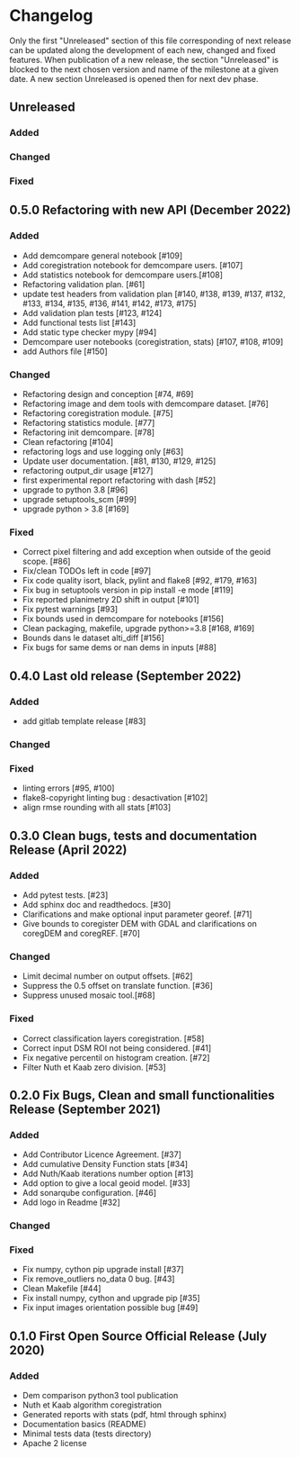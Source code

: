 # Changelog

Only the first "Unreleased" section of this file corresponding of next release can be updated along the development of each new, changed and fixed features.
When publication of a new release, the section "Unreleased" is blocked to the next chosen version and name of the milestone at a given date.
A new section Unreleased is opened then for next dev phase.


## Unreleased

### Added

### Changed

### Fixed


## 0.5.0 Refactoring with new API (December 2022)

### Added

- Add demcompare general notebook [#109]
- Add coregistration notebook for demcompare users. [#107]
- Add statistics notebook for demcompare users.[#108]
- Refactoring validation plan. [#61]
- update test headers from validation plan [#140, #138, #139, #137, #132, #133, #134, #135, #136, #141, #142, #173, #175]
- Add validation plan tests [#123, #124]
- Add functional tests list [#143]
- Add static type checker mypy [#94]
- Demcompare user notebooks (coregistration, stats) [#107, #108, #109]
- add Authors file [#150]

### Changed

- Refactoring design and conception [#74, #69]
- Refactoring image and dem tools with demcompare dataset. [#76]
- Refactoring coregistration module. [#75]
- Refactoring statistics module. [#77]
- Refactoring init demcompare. [#78]
- Clean refactoring [#104]
- refactoring logs and use logging only [#63]
- Update user documentation. [#81, #130, #129, #125]
- refactoring output_dir usage [#127]
- first experimental report refactoring with dash [#52]
- upgrade to python 3.8 [#96]
- upgrade setuptools_scm [#99]
- upgrade python > 3.8 [#169]

### Fixed

- Correct pixel filtering and add exception when outside of the geoid scope. [#86]
- Fix/clean TODOs left in code [#97]
- Fix code quality isort, black, pylint and flake8 [#92, #179, #163]
- Fix bug in setuptools version in pip install -e mode [#119]
- Fix reported planimetry 2D shift in output [#101]
- Fix pytest warnings [#93]
- Fix bounds used in demcompare for notebooks [#156]
- Clean packaging, makefile, upgrade python>=3.8 [#168, #169]
- Bounds dans le dataset alti_diff [#156]
- Fix bugs for same dems or nan dems in inputs [#88]


## 0.4.0 Last old release (September 2022)

### Added
- add gitlab template release [#83]

### Changed

### Fixed
- linting errors [#95, #100]
- flake8-copyright linting bug : desactivation [#102]
- align rmse rounding with all stats [#103]

## 0.3.0 Clean bugs, tests and documentation Release (April 2022)

### Added
- Add pytest tests. [#23]
- Add sphinx doc and readthedocs. [#30]
- Clarifications and make optional input parameter georef. [#71]
- Give bounds to coregister DEM with GDAL and clarifications on coregDEM and coregREF. [#70]

### Changed
- Limit decimal number on output offsets. [#62]
- Suppress the 0.5 offset on translate function. [#36]
- Suppress unused mosaic tool.[#68]

### Fixed
- Correct classification layers coregistration. [#58]
- Correct input DSM ROI not being considered. [#41]
- Fix negative percentil on histogram creation. [#72]
- Filter Nuth et Kaab zero division. [#53]

## 0.2.0 Fix Bugs, Clean and small functionalities Release (September 2021)

### Added
- Add Contributor Licence Agreement. [#37]
- Add cumulative Density Function stats [#34]
- Add Nuth/Kaab iterations number option [#13]
- Add option to give a local geoid model. [#33]
- Add sonarqube configuration. [#46]
- Add logo in Readme [#32]

### Changed

### Fixed
- Fix numpy, cython pip upgrade install [#37]
- Fix remove_outliers no_data 0 bug. [#43]
- Clean Makefile [#44]
- Fix install numpy, cython and upgrade pip [#35]
- Fix input images orientation possible bug [#49]

## 0.1.0 First Open Source Official Release (July 2020)

### Added
- Dem comparison python3 tool publication
- Nuth et Kaab algorithm coregistration
- Generated reports with stats (pdf, html through sphinx)
- Documentation basics (README)
- Minimal tests data (tests directory)
- Apache 2 license
